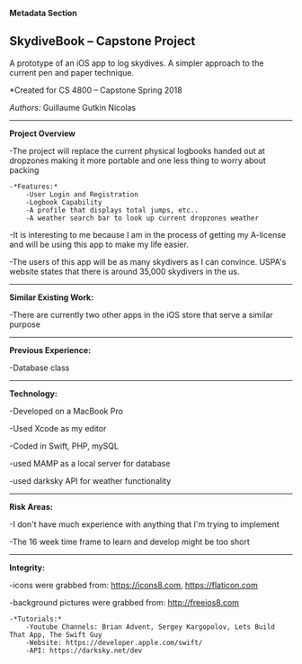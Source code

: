 **Metadata Section**

## SkydiveBook – Capstone Project
A prototype of an iOS app to log skydives. A simpler approach to the current pen and paper technique.

*Created for CS 4800 – Capstone Spring 2018

*Authors:* Guillaume Gutkin Nicolas

---

**Project Overview**  

-The project will replace the current physical logbooks handed out at dropzones making it more portable and one less thing to worry about packing

    -*Features:*
        -User Login and Registration
        -Logbook Capability
        -A profile that displays total jumps, etc..
        -A weather search bar to look up current dropzones weather
    
-It is interesting to me because I am in the process of getting my A-license and will be using this app to make my life easier.
        
-The users of this app will be as many skydivers as I can convince. USPA's website states that there is around 35,000 skydivers in the us.

---

**Similar Existing Work:**

-There are currently two other apps in the iOS store that serve a similar purpose

---

**Previous Experience:**

-Database class

---

**Technology:**

-Developed on a MacBook Pro

-Used Xcode as my editor

-Coded in Swift, PHP, mySQL

-used MAMP as a local server for database

-used darksky API for weather functionality

---

**Risk Areas:**

-I don't have much experience with anything that I'm trying to implement

-The 16 week time frame to learn and develop might be too short

---

**Integrity:**

-icons were grabbed from: https://icons8.com, https://flaticon.com

-background pictures were grabbed from: http://freeios8.com

    -*Tutorials:*
        -Youtube Channels: Brian Advent, Sergey Kargopolov, Lets Build That App, The Swift Guy
        -Website: https://developer.apple.com/swift/
        -API: https://darksky.net/dev
        

    


			 
